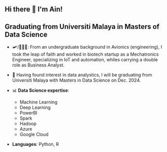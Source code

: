 ## Hi there 👋 I'm Ain!

<!--
**novicecoderjill/novicecoderjill** is a ✨ _special_ ✨ repository because its `README.md` (this file) appears on your GitHub profile.

Here are some ideas to get you started:

- 🔭 I’m currently working on ...
- 🌱 I’m currently learning ...
- 👯 I’m looking to collaborate on ...
- 🤔 I’m looking for help with ...
- 💬 Ask me about ...
- 📫 How to reach me: ...
- 😄 Pronouns: ...
- ⚡ Fun fact: ...
-->

## Graduating from Universiti Malaya in Masters of Data Science

- 🛩️/👩🏽‍💻: From an undergraduate background in Avionics (engineering), I took the leap of faith and worked in biotech startup as a  Mechatronics Engineer, specializing in IoT and automation, whiles carrying a double role as Business Analyst. 

- 👩 Having found interest in data analystics, I will be graduating from Universiti Malaya with Masters in Data Science on Dec. 2024.

- 📊 **Data Science expertise**:
  - Machine Learning
  - Deep Learning
  - PowerBI
  - Spark
  - Hadoop
  - Azure
  - Google Cloud

- **Languages**: Python, R


